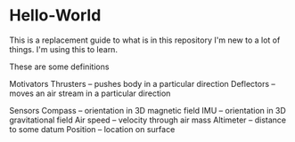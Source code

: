 # Hello-World
This is a replacement guide to what is in this repository
I'm new to a lot of things. I'm using this to learn.

These are some definitions

Motivators
Thrusters – pushes body in a particular direction
Deflectors – moves an air stream in a particular direction

Sensors
Compass – orientation in 3D magnetic field
IMU – orientation in 3D gravitational field
Air speed – velocity through air mass
Altimeter – distance to some datum
Position – location on surface
